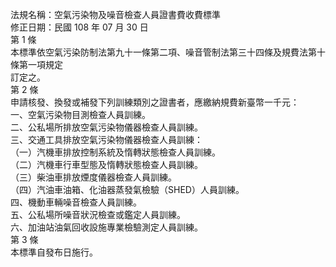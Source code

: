 法規名稱：空氣污染物及噪音檢查人員證書費收費標準  
修正日期：民國 108 年 07 月 30 日  
第 1 條  
本標準依空氣污染防制法第九十一條第二項、噪音管制法第三十四條及規費法第十條第一項規定  
訂定之。  
第 2 條  
申請核發、換發或補發下列訓練類別之證書者，應繳納規費新臺幣一千元：  
一、空氣污染物目測檢查人員訓練。  
二、公私場所排放空氣污染物儀器檢查人員訓練。  
三、交通工具排放空氣污染物儀器檢查人員訓練：  
（一）汽機車排放控制系統及惰轉狀態檢查人員訓練。  
（二）汽機車行車型態及惰轉狀態檢查人員訓練。  
（三）柴油車排放煙度儀器檢查人員訓練。  
（四）汽油車油箱、化油器蒸發氣檢驗（SHED）人員訓練。  
四、機動車輛噪音檢查人員訓練。  
五、公私場所噪音狀況檢查或鑑定人員訓練。  
六、加油站油氣回收設施專業檢驗測定人員訓練。  
第 3 條  
本標準自發布日施行。  


